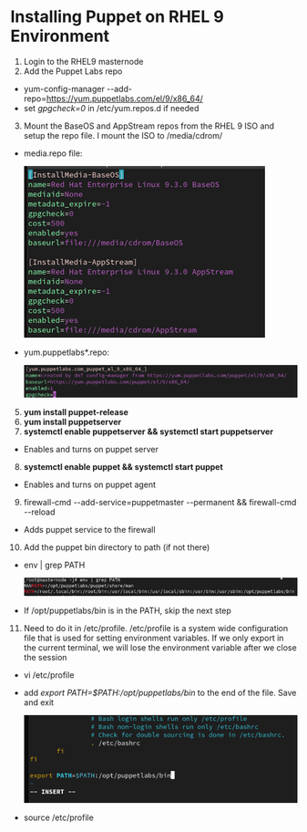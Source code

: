 # Installing Puppet on RHEL 9 Environment #

1. Login to the RHEL9 masternode
2. Add the Puppet Labs repo
* yum-config-manager --add-repo=https://yum.puppetlabs.com/el/9/x86_64/  
* set *gpgcheck=0* in /etc/yum.repos.d if needed  
3. Mount the BaseOS and AppStream repos from the RHEL 9 ISO and setup the repo file. I mount the ISO to /media/cdrom/

* media.repo file:

    ![alt text](https://github.com/andrewumana76/Puppet_Demo/blob/main/pictures/media.repo.png)

* yum.puppetlabs*.repo:  
  
    ![alt text](https://github.com/andrewumana76/Puppet_Demo/blob/main/pictures/yum.puppetlabs.repo.png)

5. **yum install puppet-release**
6. **yum install puppetserver**
7. **systemctl enable puppetserver && systemctl start puppetserver**
* Enables and turns on puppet server  
8. **systemctl enable puppet && systemctl start puppet**
* Enables and turns on puppet agent
9. firewall-cmd --add-service=puppetmaster --permanent && firewall-cmd --reload
* Adds puppet service to the firewall
10. Add the puppet bin directory to path (if not there)
* env | grep PATH

    ![alt text](https://github.com/andrewumana76/Puppet_Demo/blob/main/pictures/env_path.png)

* If /opt/puppetlabs/bin is in the PATH, skip the next step
11. Need to do it in /etc/profile. /etc/profile is a system wide configuration file that is used for setting environment variables. If we only export in the current terminal, we will lose the environment variable after we close the session
* vi /etc/profile
* add *export PATH=$PATH:/opt/puppetlabs/bin* to the end of the file. Save and exit

    ![alt text](https://github.com/andrewumana76/Puppet_Demo/blob/main/pictures/etc_profile.png)

* source /etc/profile
